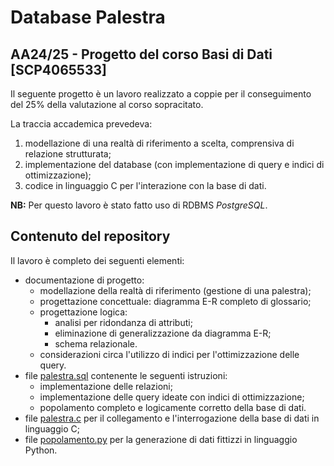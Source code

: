 # Database Palestra
## AA24/25 - Progetto del corso **Basi di Dati** [SCP4065533]
Il seguente progetto è un lavoro realizzato a coppie per il conseguimento del 25% della valutazione al corso sopracitato.

La traccia accademica prevedeva:
1. modellazione di una realtà di riferimento a scelta, comprensiva di relazione strutturata;
2. implementazione del database (con implementazione di query e indici di ottimizzazione);
3. codice in linguaggio C per l'interazione con la base di dati.

**NB:** Per questo lavoro è stato fatto uso di RDBMS *PostgreSQL*.
## Contenuto del repository
Il lavoro è completo dei seguenti elementi:
* documentazione di progetto:
  * modellazione della realtà di riferimento (gestione di una palestra);
  * progettazione concettuale: diagramma E-R completo di glossario;
  * progettazione logica:
    * analisi per ridondanza di attributi;
    * eliminazione di generalizzazione da diagramma E-R;
    * schema relazionale.
  * considerazioni circa l'utilizzo di indici per l'ottimizzazione delle query.
* file [palestra.sql](palestra.sql) contenente le seguenti istruzioni:
  * implementazione delle relazioni;
  * implementazione delle query ideate con indici di ottimizzazione;
  * popolamento completo e logicamente corretto della base di dati.
* file [palestra.c](palestra.c) per il collegamento e l'interrogazione della base di dati in linguaggio C;
* file [popolamento.py](popolamento.py) per la generazione di dati fittizzi in linguaggio Python.
